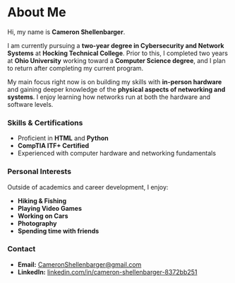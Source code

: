 # About Me

Hi, my name is **Cameron Shellenbarger**.  

I am currently pursuing a **two-year degree in Cybersecurity and Network Systems** at **Hocking Technical College**. Prior to this, I completed two years at **Ohio University** working toward a **Computer Science degree**, and I plan to return after completing my current program.  

My main focus right now is on building my skills with **in-person hardware** and gaining deeper knowledge of the **physical aspects of networking and systems**. I enjoy learning how networks run at both the hardware and software levels.  

### Skills & Certifications
- Proficient in **HTML** and **Python**  
- **CompTIA ITF+ Certified**  
- Experienced with computer hardware and networking fundamentals  

### Personal Interests
Outside of academics and career development, I enjoy:  
- **Hiking & Fishing**  
- **Playing Video Games**  
- **Working on Cars**  
- **Photography**  
- **Spending time with friends**  

### Contact
- **Email:** [CameronShellenbarger@gmail.com](mailto:CameronShellenbarger@gmail.com)  
- **LinkedIn:** [linkedin.com/in/cameron-shellenbarger-8372bb251](https://www.linkedin.com/in/cameron-shellenbarger-8372bb251)  
